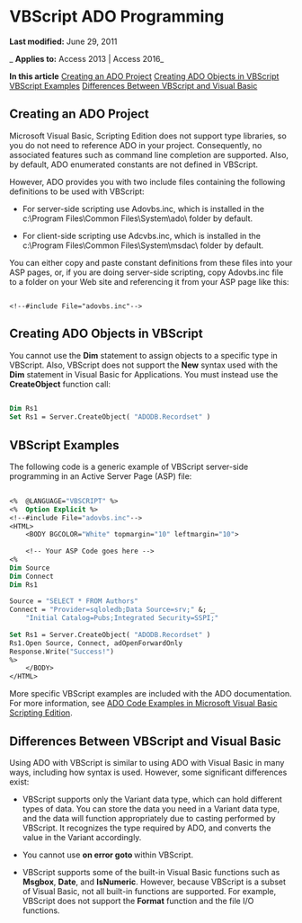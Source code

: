 
# VBScript ADO Programming

 **Last modified:** June 29, 2011

 _ **Applies to:** Access 2013 | Access 2016_

 **In this article**
[Creating an ADO Project](#sectionSection0)
[Creating ADO Objects in VBScript](#sectionSection1)
[VBScript Examples](#sectionSection2)
[Differences Between VBScript and Visual Basic](#sectionSection3)



## Creating an ADO Project
<a name="sectionSection0"> </a>

Microsoft Visual Basic, Scripting Edition does not support type libraries, so you do not need to reference ADO in your project. Consequently, no associated features such as command line completion are supported. Also, by default, ADO enumerated constants are not defined in VBScript.

However, ADO provides you with two include files containing the following definitions to be used with VBScript:


- For server-side scripting use Adovbs.inc, which is installed in the c:\Program Files\Common Files\System\ado\ folder by default.
    
- For client-side scripting use Adcvbs.inc, which is installed in the c:\Program Files\Common Files\System\msdac\ folder by default.
    
You can either copy and paste constant definitions from these files into your ASP pages, or, if you are doing server-side scripting, copy Adovbs.inc file to a folder on your Web site and referencing it from your ASP page like this:




```
 
<!--#include File="adovbs.inc"--> 

```


## Creating ADO Objects in VBScript
<a name="sectionSection1"> </a>

You cannot use the  **Dim** statement to assign objects to a specific type in VBScript. Also, VBScript does not support the **New** syntax used with the **Dim** statement in Visual Basic for Applications. You must instead use the **CreateObject** function call:


```vb
 
Dim Rs1 
Set Rs1 = Server.CreateObject( "ADODB.Recordset" ) 

```


## VBScript Examples
<a name="sectionSection2"> </a>

The following code is a generic example of VBScript server-side programming in an Active Server Page (ASP) file:


```vb
 
<%  @LANGUAGE="VBSCRIPT" %> 
<%  Option Explicit %> 
<!--#include File="adovbs.inc"--> 
<HTML> 
    <BODY BGCOLOR="White" topmargin="10" leftmargin="10"> 
 
    <!-- Your ASP Code goes here --> 
<% 
Dim Source 
Dim Connect 
Dim Rs1 
     
Source = "SELECT * FROM Authors" 
Connect = "Provider=sqloledb;Data Source=srv;" &; _ 
    "Initial Catalog=Pubs;Integrated Security=SSPI;" 
 
Set Rs1 = Server.CreateObject( "ADODB.Recordset" ) 
Rs1.Open Source, Connect, adOpenForwardOnly 
Response.Write("Success!") 
%> 
    </BODY> 
</HTML> 

```

More specific VBScript examples are included with the ADO documentation. For more information, see [ADO Code Examples in Microsoft Visual Basic Scripting Edition](841a7005-9f04-ecbf-fd8f-d924b7cbfce0.md).


## Differences Between VBScript and Visual Basic
<a name="sectionSection3"> </a>

Using ADO with VBScript is similar to using ADO with Visual Basic in many ways, including how syntax is used. However, some significant differences exist:


- VBScript supports only the Variant data type, which can hold different types of data. You can store the data you need in a Variant data type, and the data will function appropriately due to casting performed by VBScript. It recognizes the type required by ADO, and converts the value in the Variant accordingly.
    
- You cannot use  **on error goto <label>** within VBScript.
    
- VBScript supports some of the built-in Visual Basic functions such as  **Msgbox**, **Date**, and **IsNumeric**. However, because VBScript is a subset of Visual Basic, not all built-in functions are supported. For example, VBScript does not support the **Format** function and the file I/O functions.
    
